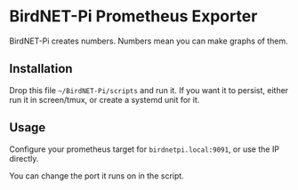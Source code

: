 # BirdNET-Pi Prometheus Exporter

BirdNET-Pi creates numbers. Numbers mean you can make graphs of them.

## Installation

Drop this file `~/BirdNET-Pi/scripts` and run it. If you want it to persist, either run it in screen/tmux, or create a systemd unit for it.

## Usage

Configure your prometheus target for `birdnetpi.local:9091`, or use the IP directly.

You can change the port it runs on in the script.
